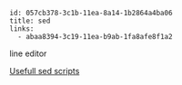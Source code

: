 ```
id: 057cb378-3c1b-11ea-8a14-1b2864a4ba06
title: sed
links:
  - abaa8394-3c19-11ea-b9ab-1fa8afe8f1a2

```

line editor

[Usefull sed scripts][1]

[1]: https://github.com/adrianscheff/useful-sed
